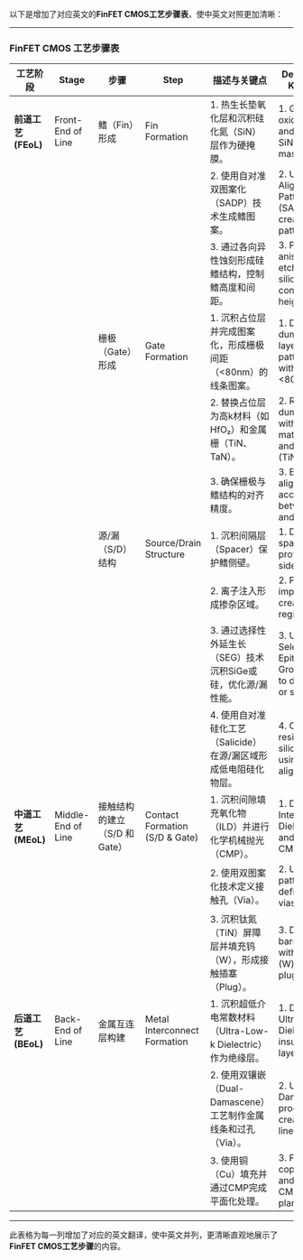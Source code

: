 以下是增加了对应英文的**FinFET CMOS工艺步骤表**，使中英文对照更加清晰：

---

### **FinFET CMOS 工艺步骤表**

| **工艺阶段**       | **Stage**          | **步骤**                       | **Step**                        | **描述与关键点**                                                       | **Description & Key Points**                                        | **使用的设备**                          | **Equipment**                  |
|--------------------|--------------------|-------------------------------|---------------------------------|-----------------------------------------------------------------------|----------------------------------------------------------------------|----------------------------------------|--------------------------------|
| **前道工艺 (FEoL)** | Front-End of Line  | 鳍（Fin）形成                 | Fin Formation                  | 1. 热生长垫氧化层和沉积硅化氮（SiN）层作为硬掩膜。                      | 1. Grow pad oxide thermally and deposit SiN as a hard mask.          | PECVD（氧化层沉积），ALD（氮化层沉积） | PECVD (Oxide), ALD (Nitride)   |
|                    |                    |                               |                                 | 2. 使用自对准双图案化（SADP）技术生成鳍图案。                           | 2. Use Self-Aligned Double Patterning (SADP) to create fin patterns. | 光刻机（DUV/EUV），干法蚀刻机           | Lithography (DUV/EUV), Etcher  |
|                    |                    |                               |                                 | 3. 通过各向异性蚀刻形成硅鳍结构，控制鳍高度和间距。                      | 3. Perform anisotropic etching to form silicon fins and control height/spacing. | 干法蚀刻机                              | Dry Etcher                     |
|                    |                    | 栅极（Gate）形成              | Gate Formation                 | 1. 沉积占位层并完成图案化，形成栅极间距（<80nm）的线条图案。              | 1. Deposit dummy gate layer and pattern lines with spacing <80nm.    | 光刻机，ALD或PVD设备                   | Lithography, ALD/PVD           |
|                    |                    |                               |                                 | 2. 替换占位层为高k材料（如HfO₂）和金属栅（TiN、TaN）。                   | 2. Replace dummy gate with high-k material (HfO₂) and metal gate (TiN, TaN). | ALD（高k材料沉积），PVD（金属栅沉积）   | ALD (High-k), PVD (Metal Gate) |
|                    |                    |                               |                                 | 3. 确保栅极与鳍结构的对齐精度。                                         | 3. Ensure alignment accuracy between gate and fins.                  | 光刻机，刻蚀机                          | Lithography, Etcher            |
|                    |                    | 源/漏（S/D）结构              | Source/Drain Structure         | 1. 沉积间隔层（Spacer）保护鳍侧壁。                                     | 1. Deposit spacers to protect fin sidewalls.                         | PECVD或ALD设备                          | PECVD/ALD                      |
|                    |                    |                               |                                 | 2. 离子注入形成掺杂区域。                                               | 2. Perform ion implantation to create doped regions.                 | 离子注入机                              | Ion Implanter                  |
|                    |                    |                               |                                 | 3. 通过选择性外延生长（SEG）技术沉积SiGe或硅，优化源/漏性能。             | 3. Use Selective Epitaxial Growth (SEG) to deposit SiGe or silicon.  | 外延生长设备（CVD/MOCVD）              | Epitaxy (CVD/MOCVD)            |
|                    |                    |                               |                                 | 4. 使用自对准硅化工艺（Salicide）在源/漏区域形成低电阻硅化物层。          | 4. Create low-resistance silicide layers using self-aligned silicide. | RTP（快速热处理设备）                   | RTP (Rapid Thermal Processing) |
| **中道工艺 (MEoL)** | Middle-End of Line | 接触结构的建立（S/D 和 Gate） | Contact Formation (S/D & Gate) | 1. 沉积间隙填充氧化物（ILD）并进行化学机械抛光（CMP）。                  | 1. Deposit Inter-Layer Dielectric (ILD) and perform CMP.             | PECVD（氧化物沉积），CMP设备            | PECVD (Oxide), CMP             |
|                    |                    |                               |                                 | 2. 使用双图案化技术定义接触孔（Via）。                                   | 2. Use dual patterning to define contact vias.                       | 光刻机，干法蚀刻机                      | Lithography, Dry Etcher        |
|                    |                    |                               |                                 | 3. 沉积钛氮（TiN）屏障层并填充钨（W），形成接触插塞（Plug）。             | 3. Deposit TiN barrier and fill with tungsten (W) to form plugs.     | PVD（屏障层沉积），CVD（钨填充）        | PVD (Barrier), CVD (W Fill)    |
| **后道工艺 (BEoL)** | Back-End of Line   | 金属互连层构建                 | Metal Interconnect Formation   | 1. 沉积超低介电常数材料（Ultra-Low-k Dielectric）作为绝缘层。             | 1. Deposit Ultra-Low-k Dielectric as insulation layer.               | PECVD（低k材料沉积）                    | PECVD (Low-k)                  |
|                    |                    |                               |                                 | 2. 使用双镶嵌（Dual-Damascene）工艺制作金属线条和过孔（Via）。             | 2. Use Dual-Damascene process to create metal lines and vias.        | 光刻机，干法蚀刻机                      | Lithography, Dry Etcher        |
|                    |                    |                               |                                 | 3. 使用铜（Cu）填充并通过CMP完成平面化处理。                             | 3. Fill with copper (Cu) and perform CMP for planarization.          | PVD（铜沉积），CMP设备                  | PVD (Copper), CMP              |

---

此表格为每一列增加了对应的英文翻译，使中英文并列，更清晰直观地展示了**FinFET CMOS工艺步骤**的内容。
